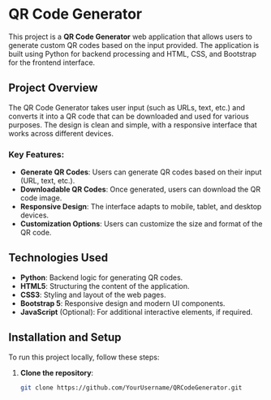 # QR Code Generator

This project is a **QR Code Generator** web application that allows users to generate custom QR codes based on the input provided. The application is built using Python for backend processing and HTML, CSS, and Bootstrap for the frontend interface.

## Project Overview

The QR Code Generator takes user input (such as URLs, text, etc.) and converts it into a QR code that can be downloaded and used for various purposes. The design is clean and simple, with a responsive interface that works across different devices.

### Key Features:
- **Generate QR Codes**: Users can generate QR codes based on their input (URL, text, etc.).
- **Downloadable QR Codes**: Once generated, users can download the QR code image.
- **Responsive Design**: The interface adapts to mobile, tablet, and desktop devices.
- **Customization Options**: Users can customize the size and format of the QR code.

## Technologies Used
- **Python**: Backend logic for generating QR codes.
- **HTML5**: Structuring the content of the application.
- **CSS3**: Styling and layout of the web pages.
- **Bootstrap 5**: Responsive design and modern UI components.
- **JavaScript** (Optional): For additional interactive elements, if required.

## Installation and Setup

To run this project locally, follow these steps:

1. **Clone the repository**:
   ```bash
   git clone https://github.com/YourUsername/QRCodeGenerator.git

